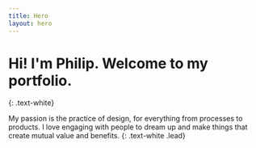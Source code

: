 ```yaml
---
title: Hero
layout: hero
---
```


# Hi! I'm Philip. Welcome to my portfolio.
{: .text-white}

My passion is the practice of design, for everything from processes to products. I love engaging with people to dream up and make things that create mutual value and benefits.
{: .text-white .lead}
